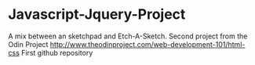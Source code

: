# Javascript-Jquery-Project
A mix between an sketchpad and Etch-A-Sketch.
Second project from the Odin Project http://www.theodinproject.com/web-development-101/html-css
First github repository
